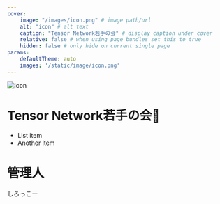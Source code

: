 ```yaml
---
cover:
    image: "/images/icon.png" # image path/url
    alt: "icon" # alt text
    caption: "Tensor Network若手の会" # display caption under cover
    relative: false # when using page bundles set this to true
    hidden: false # only hide on current single page
params:
    defaultTheme: auto
    images: '/static/image/icon.png'
---
```


![icon](/images/icon.png)
# Tensor Network若手の会🦀
-   List item
-   Another item

# 管理人
しろっこー 
